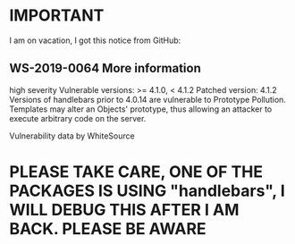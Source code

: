 # IMPORTANT
I am on vacation, I got this notice from GitHub:

## WS-2019-0064 More information
high severity
Vulnerable versions: >= 4.1.0, < 4.1.2
Patched version: 4.1.2
Versions of handlebars prior to 4.0.14 are vulnerable to Prototype Pollution. Templates may alter an Objects' prototype, thus allowing an attacker to execute arbitrary code on the server.

Vulnerability data by WhiteSource

# PLEASE TAKE CARE, ONE OF THE PACKAGES IS USING "handlebars", I WILL DEBUG THIS AFTER I AM BACK. PLEASE BE AWARE
